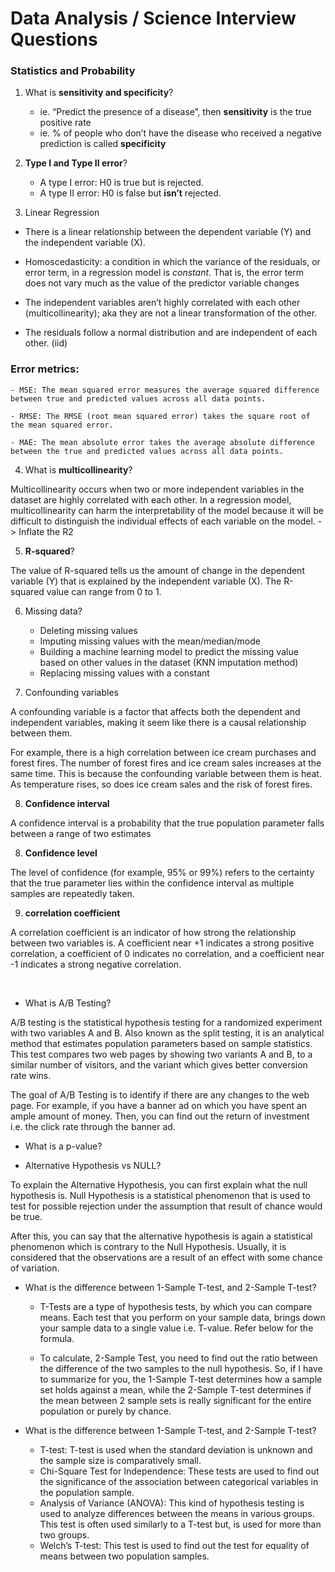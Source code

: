 Data Analysis / Science Interview Questions
================

### Statistics and Probability

1.  What is **sensitivity and specificity**?
    
      - ie. “Predict the presence of a disease”, then **sensitivity** is
        the true positive rate
      - ie. % of people who don’t have the disease who received a
        negative prediction is called **specificity**

2.  **Type I and Type II error**?
    
      - A type I error: H0 is true but is rejected.
      - A type II error: H0 is false but **isn’t** rejected.

3.  Linear Regression

<!-- end list -->

  - There is a linear relationship between the dependent variable (Y)
    and the independent variable (X).

  - Homoscedasticity: a condition in which the variance of the
    residuals, or error term, in a regression model is *constant*. That
    is, the error term does not vary much as the value of the predictor
    variable changes

  - The independent variables aren’t highly correlated with each other
    (multicollinearity); aka they are not a linear transformation of the
    other.

  - The residuals follow a normal distribution and are independent of
    each other.
    (iid)

### Error metrics:

    - MSE: The mean squared error measures the average squared difference between true and predicted values across all data points. 
    
    - RMSE: The RMSE (root mean squared error) takes the square root of the mean squared error.
    
    - MAE: The mean absolute error takes the average absolute difference between the true and predicted values across all data points.

4.  What is **multicollinearity**?

Multicollinearity occurs when two or more independent variables in the
dataset are highly correlated with each other. In a regression model,
multicollinearity can harm the interpretability of the model because it
will be difficult to distinguish the individual effects of each variable
on the model. -\> Inflate the R2

5.  **R-squared**?

The value of R-squared tells us the amount of change in the dependent
variable (Y) that is explained by the independent variable (X). The
R-squared value can range from 0 to 1.

6.  Missing data?
    
      - Deleting missing values
      - Imputing missing values with the mean/median/mode
      - Building a machine learning model to predict the missing value
        based on other values in the dataset (KNN imputation method)
      - Replacing missing values with a constant

7.  Confounding variables

A confounding variable is a factor that affects both the dependent and
independent variables, making it seem like there is a causal
relationship between them.

For example, there is a high correlation between ice cream purchases and
forest fires. The number of forest fires and ice cream sales increases
at the same time. This is because the confounding variable between them
is heat. As temperature rises, so does ice cream sales and the risk of
forest fires.

8.  **Confidence interval**

A confidence interval is a probability that the true population
parameter falls between a range of two estimates

8.  **Confidence level**

The level of confidence (for example, 95% or 99%) refers to the
certainty that the true parameter lies within the confidence interval as
multiple samples are repeatedly taken.

9.  **correlation coefficient**

A correlation coefficient is an indicator of how strong the relationship
between two variables is. A coefficient near +1 indicates a strong
positive correlation, a coefficient of 0 indicates no correlation, and a
coefficient near -1 indicates a strong negative correlation.

 

  - What is A/B Testing?

A/B testing is the statistical hypothesis testing for a randomized
experiment with two variables A and B. Also known as the split testing,
it is an analytical method that estimates population parameters based on
sample statistics. This test compares two web pages by showing two
variants A and B, to a similar number of visitors, and the variant which
gives better conversion rate wins.

The goal of A/B Testing is to identify if there are any changes to the
web page. For example, if you have a banner ad on which you have spent
an ample amount of money. Then, you can find out the return of
investment i.e. the click rate through the banner ad.

  - What is a p-value?

  - Alternative Hypothesis vs NULL?

To explain the Alternative Hypothesis, you can first explain what the
null hypothesis is. Null Hypothesis is a statistical phenomenon that is
used to test for possible rejection under the assumption that result of
chance would be true.

After this, you can say that the alternative hypothesis is again a
statistical phenomenon which is contrary to the Null Hypothesis.
Usually, it is considered that the observations are a result of an
effect with some chance of variation.

  - What is the difference between 1-Sample T-test, and 2-Sample T-test?
    
      - T-Tests are a type of hypothesis tests, by which you can compare
        means. Each test that you perform on your sample data, brings
        down your sample data to a single value i.e. T-value. Refer
        below for the formula.
    
      - To calculate, 2-Sample Test, you need to find out the ratio
        between the difference of the two samples to the null
        hypothesis. So, if I have to summarize for you, the 1-Sample
        T-test determines how a sample set holds against a mean, while
        the 2-Sample T-test determines if the mean between 2 sample sets
        is really significant for the entire population or purely by
        chance.

  - What is the difference between 1-Sample T-test, and 2-Sample T-test?
    
      - T-test: T-test is used when the standard deviation is unknown
        and the sample size is comparatively small.
      - Chi-Square Test for Independence: These tests are used to find
        out the significance of the association between categorical
        variables in the population sample.
      - Analysis of Variance (ANOVA): This kind of hypothesis testing is
        used to analyze differences between the means in various groups.
        This test is often used similarly to a T-test but, is used for
        more than two groups.
      - Welch’s T-test: This test is used to find out the test for
        equality of means between two population samples.
